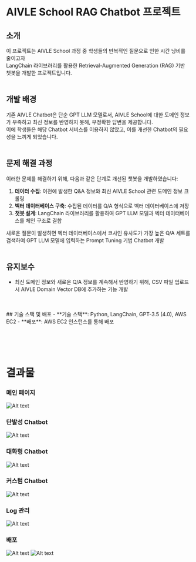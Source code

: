 # AIVLE School RAG Chatbot 프로젝트

## 소개
이 프로젝트는 AIVLE School 과정 중 학생들의 반복적인 질문으로 인한 시간 낭비를 줄이고자 \
LangChain 라이브러리를 활용한 Retrieval-Augmented Generation (RAG) 기반 챗봇을 개발한 프로젝트입니다.
<br>
<br>

## 개발 배경
기존 AIVLE Chatbot은 단순 GPT LLM 모델로서, AIVLE School에 대한 도메인 정보가 부족하고 최신 정보를 반영하지 못해, 부정확한 답변을 제공합니다. \
이에 학생들은 해당 Chatbot 서비스를 이용하지 않았고, 이를 개선한 Chatbot의 필요성을 느끼게 되었습니다.
<br>
<br>

## 문제 해결 과정
이러한 문제를 해결하기 위해, 다음과 같은 단계로 개선된 챗봇을 개발하였습니다:

1. **데이터 수집**: 이전에 발생한 Q&A 정보와 최신 AIVLE School 관련 도메인 정보 크롤링
2. **벡터 데이터베이스 구축**: 수집된 데이터를 Q/A 형식으로 벡터 데이터베이스에 저장
3. **챗봇 설계**: LangChain 라이브러리를 활용하여 GPT LLM 모델과 벡터 데이터베이스를 체인 구조로 결합

새로운 질문이 발생하면 벡터 데이터베이스에서 코사인 유사도가 가장 높은 Q/A 세트를 검색하여 GPT LLM 모델에 입력하는 Prompt Tuning 기법 Chatbot 개발
<br>
<br>

## 유지보수
- 최신 도메인 정보와 새로운 Q/A 정보를 계속해서 반영하기 위해, CSV 파일 업로드시 AIVLE Domain Vector DB에 추가하는 기능 개발
<br>
<br>
## 기술 스택 및 배포
- **기술 스택**: Python, LangChain, GPT-3.5 (4.0), AWS EC2
- **배포**: AWS EC2 인스턴스를 통해 배포

<br>
<br>
<br>
<br>
<br>


# 결과물
###  메인 페이지
![Alt text](Image/image-1.png)

### 단발성 Chatbot
![Alt text](Image/image-4.png)

### 대화형 Chatbot
![Alt text](Image/image-3.png)

### 커스텀 Chatbot
![Alt text](Image/image-5.png)

### Log 관리
![Alt text](Image/image-2.png)


### 배포
![Alt text](Image/image-6.png)
![Alt text](Image/image-7.png)